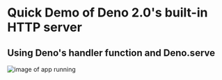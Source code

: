 # Quick Demo of Deno 2.0's built-in HTTP server
## Using Deno's handler function and Deno.serve
![image of app running](https://github.com/Hamberfim/deno-handler-demo/blob/main/zoo-screenshot.png)
